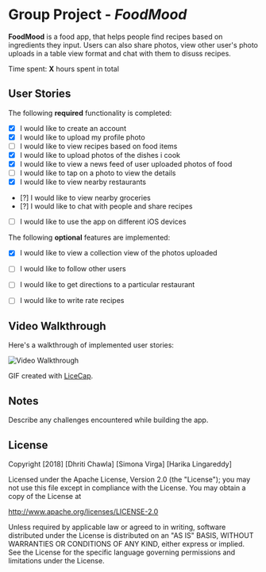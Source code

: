 # Group Project  - *FoodMood*

**FoodMood** is a food app, that helps people find recipes based on ingredients they input. Users can also share photos, view other user's photo uploads in a table view format and chat with them to disuss recipes.

Time spent: **X** hours spent in total

## User Stories

The following **required** functionality is completed:

- [x] I would like to create an account
- [x] I would like to upload my profile photo
- [ ] I would like to view recipes based on food items
- [x] I would like to upload photos of the dishes i cook
- [x] I would like to view a news feed of user uploaded photos of food
- [ ] I would like to tap on a photo to view the details
- [x] I would like to view nearby restaurants
- [?] I would like to view nearby groceries
- [?] I would like to chat with people and share recipes
- [ ] I would like to use the app on different iOS devices


The following **optional** features are implemented:

- [x] I would like to view a collection view of the photos uploaded
- [ ] I would like to follow other users
- [ ] I would like to get directions to a particular restaurant
- [ ] I would like to write rate recipes


## Video Walkthrough

Here's a walkthrough of implemented user stories:

<img src='https://i.imgur.com/pnkuf8w.gif' title='Video Walkthrough' width='' alt='Video Walkthrough' />

GIF created with [LiceCap](http://www.cockos.com/licecap/).



## Notes

Describe any challenges encountered while building the app.

## License

Copyright [2018] [Dhriti Chawla] [Simona Virga] [Harika Lingareddy]

Licensed under the Apache License, Version 2.0 (the "License");
you may not use this file except in compliance with the License.
You may obtain a copy of the License at

http://www.apache.org/licenses/LICENSE-2.0

Unless required by applicable law or agreed to in writing, software
distributed under the License is distributed on an "AS IS" BASIS,
WITHOUT WARRANTIES OR CONDITIONS OF ANY KIND, either express or implied.
See the License for the specific language governing permissions and
limitations under the License.

